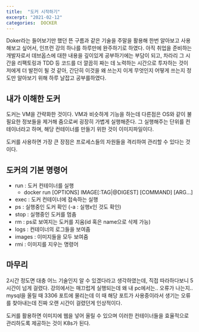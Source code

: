 ```yaml
---
title:  "도커 시작하기"
excerpt: "2021-02-12"
categories:  DOCKER
---
```

Doker라는 들어보기만 했던 뜬 구름과 같은 기술을 주말을 활용해 한번 알아보고 사용해보고 싶어서, 인프런 강의 하나를 하루만에 완주하기로 하였다. 아직 취업을 준비하는 개발자로서 데브옵스에 대한 내용을 깊이있게 공부하기에는 부담이 되고, 차라리 그 시간을 리팩토링과 TDD 등 코드를 더 깔끔히 짜는 데 노력하는 시간으로 투자하는 것이 저에게 더 발전이 될 것 같아, 간단히 이것을 왜 쓰는지 이게 무엇인지 어떻게 쓰는지 정도만 알아보기 위해 하루 날잡고 공부를하였다.

## 내가 이해한 도커
도커는 VM을 간략화한 것이다. VM과 비슷하게 기능을 하는데 다른점은 OS와 같이 불필요한 정보들을 제거해 줌으로써 굉장히 가볍게 실행해준다. 그 실행해주는 단위를 컨테이너라고 하며, 해당 컨테이너를 만들기 위한 것이 이미지파일이다.

도커를 사용하면 가장 큰 장점은 프로세스들의 자원들을 격리하여 관리할 수 있다는 것이다.

## 도커의 기본 명령어
- run  : 도커 컨테이너를 실행
	- docker run [OPTIONS] IMAGE[:TAG|@DIGEST] [COMMAND] [ARG...]
- exec : 도커 컨테이너에 접속하는 실행
- ps : 실행중인 도커 확인 (-a : 실행x인 것도 확인)
- stop : 실행중인 도커를 멈춤
- rm : ps로 보여지는 도커를 지움(id 혹은 name으로 삭제 가능)
- logs : 컨테이너의 로그들을 보여줌
- images : 이미지들을 모두 보여줌
- rmi : 이미지를 지우는 명령어

## 마무리
2시간 정도면 대충 어느 기술인지 알 수 있겠다라고 생각하였는데, 직접 따라하다보니 5시간이 넘게 걸렸다. 강의에서는 매끄럽게 실행되는데 왜 내 pc에서는.. 오류가 나는지..  mysql을 올릴 때 3306 포트에 물리는데 이 때 해당 포트가 사용중이라서 생기는 오류를 찾아내는데 진짜 오랜 시간이 걸렸던게 인상적이다.

도커를 활용하면 이미지에 웹을 넣어 올릴 수 있으며 이러한 컨테이너들을 효율적으로 관리하도록 제공하는 것이 K8s가 된다.